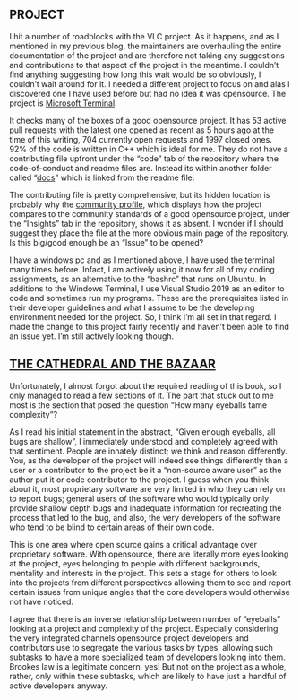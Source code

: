 ## PROJECT
I hit a number of roadblocks with the VLC project. As it happens, and as I mentioned in my previous blog, the maintainers are overhauling the entire documentation of the project and are therefore not taking any suggestions and contributions to that aspect of the project in the meantime. I couldn’t find anything suggesting how long this wait would be so obviously, I couldn’t wait around for it. 
I needed a different project to focus on and alas I discovered one I have used before but had no idea it was opensource. The project is [Microsoft Terminal](https://github.com/microsoft/terminal).  

It checks many of the boxes of a good opensource project. It has 53 active pull requests with the latest one opened as recent as 5 hours ago at the time of this writing, 704 currently open requests and 1997 closed ones. 92% of the code is written in C++ which is ideal for me. They do not have a contributing file upfront under the “code” tab of the repository where the code-of-conduct and readme files are. Instead its within another folder called “[docs]( https://github.com/microsoft/terminal/tree/master/doc)” which is  linked from the readme file.

The contributing file is pretty comprehensive, but its hidden location is probably why the [community profile]( https://github.com/microsoft/terminal/community), which displays how the project compares to the community standards of a good opensource project, under the  “Insights” tab in the repository, shows it as absent. I wonder if I should suggest they place the file at the more obvious main page of the repository. Is this big/good enough be an “Issue” to be opened?

I have a windows pc and as I mentioned above, I have used the terminal many times before. Infact, I am actively using it now for all of my coding assignments, as an alternative to the “bashrc” that runs on Ubuntu. In additions to the Windows Terminal, I use Visual Studio 2019 as an editor to code and sometimes run my programs. These are the prerequisites listed in their developer guidelines and what I assume to be the developing environment needed for the project. So, I think I’m all set in that regard.
I made the change to this project fairly recently and haven’t been able to find an issue yet. I’m still actively looking though.


## [THE CATHEDRAL AND THE BAZAAR](http://www.catb.org/~esr/writings/cathedral-bazaar/cathedral-bazaar/index.html)
Unfortunately, I almost forgot about the required reading of this book, so I only managed to read a few sections of it. The part that stuck out to me most is the section that posed the question “How many eyeballs tame complexity”?

As I read his initial statement in the abstract, “Given enough eyeballs, all bugs are shallow”, I immediately understood and completely agreed with that sentiment. People are innately distinct; we think and reason differently. You, as the developer of the project will indeed see things differently than a user or a contributor to the project be it a “non-source aware user” as the author put it or code contributor to the project. I guess when you think about it, most proprietary software are very limited in who they can rely on to report bugs; general users of the software who would typically only provide shallow depth bugs and inadequate information for recreating the process that led to the bug, and also, the very developers of the software who tend to be blind to certain areas of their own code.

This is one area where open source gains a critical advantage over proprietary software. With opensource, there are literally more eyes looking at the project, eyes belonging to people with different backgrounds, mentality and interests in the project. This sets a stage for others to look into the projects from different perspectives allowing them to see and report certain issues from unique angles that the core developers would otherwise not have noticed. 

I agree that there is an inverse relationship between number of “eyeballs” looking at a project and complexity of the project. Especially considering the very integrated channels opensource project developers and contributors use to segregate the various tasks by types, allowing such subtasks to have a more specialized team of developers looking into them. Brookes law is a legitimate concern, yes! But not on the project as a whole, rather, only within these subtasks, which are likely to have just a handful of active developers anyway.

